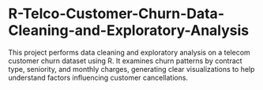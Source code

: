 # R-Telco-Customer-Churn-Data-Cleaning-and-Exploratory-Analysis
This project performs data cleaning and exploratory analysis on a telecom customer churn dataset using R. It examines churn patterns by contract type, seniority, and monthly charges, generating clear visualizations to help understand factors influencing customer cancellations.
